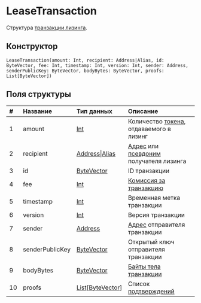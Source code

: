 # LeaseTransaction

Структура [транзакции лизинга](/ru/blockchain/transaction-type/lease-transaction).

## Конструктор

``` ride
LeaseTransaction(amount: Int, recipient: Address|Alias, id: ByteVector, fee: Int, timestamp: Int, version: Int, sender: Address, senderPublicKey: ByteVector, bodyBytes: ByteVector, proofs: List[ByteVector])
```

## Поля структуры

| # | Название | Тип данных | Описание |
| :--- | :--- | :--- | :--- |
| 1 | amount | [Int](/ru/ride/v5/data-types/int) | Количество [токена](/ru/blockchain/token/), отдаваемого в лизинг |
| 2 | recipient | [Address](/ru/ride/v5/structures/common-structures/address)&#124;[Alias](/ru/ride/v5/structures/common-structures/alias) | [Адрес](/ru/blockchain/account/address) или [псевдоним](/ru/blockchain/account/alias) получателя лизинга |
| 3 | id | [ByteVector](/ru/ride/v5/data-types/byte-vector) | ID транзакции |
| 4 | fee | [Int](/ru/ride/v5/data-types/int) | [Комиссия за транзакцию](/ru/blockchain/transaction/transaction-fee) |
| 5 | timestamp | [Int](/ru/ride/v5/data-types/int) | Временная метка транзакции |
| 6 | version | [Int](/ru/ride/v5/data-types/int) | Версия транзакции |
| 7 | sender | [Address](/ru/ride/v5/structures/common-structures/address) | [Адрес](/ru/blockchain/account/address) отправителя транзакции |
| 8 | senderPublicKey | [ByteVector](/ru/ride/v5/data-types/byte-vector) | Открытый ключ отправителя транзакции |
| 9 | bodyBytes | [ByteVector](/ru/ride/v5/data-types/byte-vector) | [Байты тела транзакции](/ru/blockchain/glossary#б) |
| 10 | proofs | [List](/ru/ride/v5/data-types/list)[[ByteVector](/ru/ride/v5/data-types/byte-vector)] | Список [подтверждений](/ru/blockchain/transaction/transaction-proof) |
